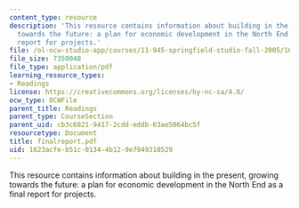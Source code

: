 ```yaml
---
content_type: resource
description: 'This resource contains information about building in the present, growing
  towards the future: a plan for economic development in the North End as a final
  report for projects.'
file: /ol-ocw-studio-app/courses/11-945-springfield-studio-fall-2005/1623acfeb51c01344b129e7949318529_finalreport.pdf
file_size: 7350048
file_type: application/pdf
learning_resource_types:
- Readings
license: https://creativecommons.org/licenses/by-nc-sa/4.0/
ocw_type: OCWFile
parent_title: Readings
parent_type: CourseSection
parent_uid: cb3c6821-9417-2cdd-eddb-63ae5064bc5f
resourcetype: Document
title: finalreport.pdf
uid: 1623acfe-b51c-0134-4b12-9e7949318529
---
```

This resource contains information about building in the present, growing towards the future: a plan for economic development in the North End as a final report for projects.